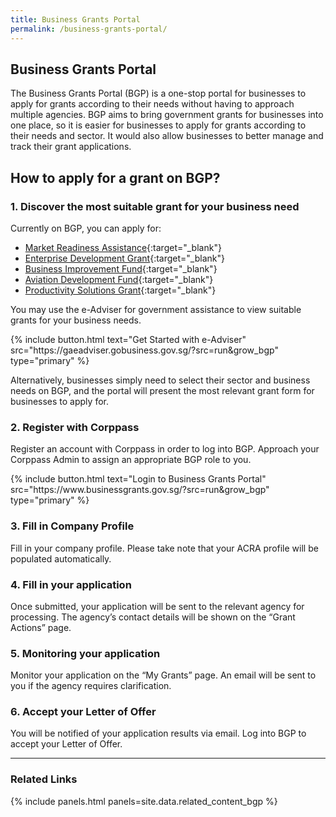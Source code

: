 ```yaml
---
title: Business Grants Portal
permalink: /business-grants-portal/
---
```


## Business Grants Portal

The Business Grants Portal (BGP) is a one-stop portal for businesses to apply for grants according to their needs without having to approach multiple agencies. BGP aims to bring government grants for businesses into one place, so it is easier for businesses to apply for grants according to their needs and sector. It would also allow businesses to better manage and track their grant applications.

## How to apply for a grant on BGP?

### 1. Discover the most suitable grant for your business need

Currently on BGP, you can apply for:

- [Market Readiness Assistance](https://www.enterprisesg.gov.sg/financial-assistance/grants/for-local-companies/market-readiness-assistance-grant){:target="\_blank"}
- [Enterprise Development Grant](https://www.enterprisesg.gov.sg/financial-assistance/grants/for-local-companies/enterprise-development-grant/overview){:target="\_blank"}
- [Business Improvement Fund](https://www.stb.gov.sg/content/stb/en/assistance-and-licensing/grants-overview/business-improvement-fund-bif.html){:target="\_blank"}
- [Aviation Development Fund](https://www.caas.gov.sg/who-we-are/areas-of-responsibility/developing-the-industry/aviation-development-fund){:target="\_blank"}
- [Productivity Solutions Grant](/productivity-solutions-grant/){:target="\_blank"}

You may use the e-Adviser for government assistance to view suitable grants for your business needs.

<p>
{% include button.html text="Get Started with e-Adviser" src="https://gaeadviser.gobusiness.gov.sg/?src=run&grow_bgp" type="primary" %}
</p>

Alternatively, businesses simply need to select their sector and business needs on BGP, and the portal will present the most relevant grant form for businesses to apply for.

### 2. Register with Corppass

Register an account with Corppass in order to log into BGP. Approach your Corppass Admin to assign an appropriate BGP role to you.

<p>
{% include button.html text="Login to Business Grants Portal" src="https://www.businessgrants.gov.sg/?src=run&grow_bgp" type="primary" %}
</p>

### 3. Fill in Company Profile

Fill in your company profile. Please take note that your ACRA profile will be populated automatically.

### 4. Fill in your application

Once submitted, your application will be sent to the relevant agency for processing. The agency’s contact details will be shown on the “Grant Actions” page.

### 5. Monitoring your application

Monitor your application on the “My Grants” page. An email will be sent to you if the agency requires clarification.

### 6. Accept your Letter of Offer

You will be notified of your application results via email. Log into BGP to accept your Letter of Offer.

---

### Related Links

{% include panels.html panels=site.data.related_content_bgp %}
